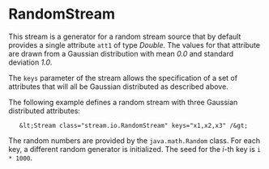 RandomStream
============

This stream is a generator for a random stream source that by default provides
a single attribute `att1` of type *Double*. The values for that attribute are
drawn from a Gaussian distribution with mean *0.0* and standard deviation *1.0*.

The `keys` parameter of the stream allows the specification of a set of attributes
that will all be Gaussian distributed as described above.

The following example defines a random stream with three Gaussian distributed
attributes:

       &lt;Stream class="stream.io.RandomStream" keys="x1,x2,x3" /&gt;

The random numbers are provided by the `java.math.Random` class. For each key,
a different random generator is initialized. The seed for the *i*-th key is
`i * 1000`.


